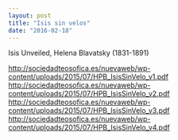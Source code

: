 ```yaml
---
layout: post
title: "Isis sin velos"
date: "2016-02-18"
---
```

Isis Unveiled, Helena Blavatsky (1831-1891)

http://sociedadteosofica.es/nuevaweb/wp-content/uploads/2015/07/HPB_IsisSinVelo_v1.pdf
http://sociedadteosofica.es/nuevaweb/wp-content/uploads/2015/07/HPB_IsisSinVelo_v2.pdf
http://sociedadteosofica.es/nuevaweb/wp-content/uploads/2015/07/HPB_IsisSinVelo_v3.pdf
http://sociedadteosofica.es/nuevaweb/wp-content/uploads/2015/07/HPB_IsisSinVelo_v4.pdf
